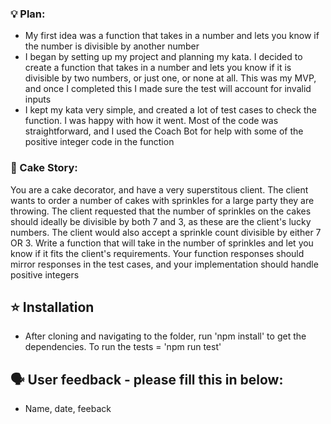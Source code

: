 ### 💡 Plan: 
- My first idea was a function that takes in a number and lets you know if the number is divisible by another number   
- I began by setting up my project and planning my kata. I decided to create a function that takes in a number and lets you know if it is divisible by two numbers, or just one, or none at all. This was my MVP, and once I completed this I made sure the test will account for invalid inputs
- I kept my kata very simple, and created a lot of test cases to check the function. I was happy with how it went. Most of the code was straightforward, and I used the Coach Bot for help with some of the positive integer code in the function 

### 🍰 Cake Story: 

You are a cake decorator, and have a very superstitous client. The client wants to order a number of cakes with sprinkles for a large party they are throwing. The client requested that the number of sprinkles on the cakes should ideally be divisible by both 7 and 3, as these are the client's lucky numbers. The client would also accept a sprinkle count divisible by either 7 OR 3. Write a function that will take in the number of sprinkles and let you know if it fits the client's requirements. Your function responses should mirror responses in the test cases, and your implementation should handle positive integers

## ⭐️ Installation 
- After cloning and navigating to the folder, run 'npm install' to get the dependencies. To run the tests = 'npm run test' 

## 🗣️ User feedback - please fill this in below:
- Name, date, feeback 

